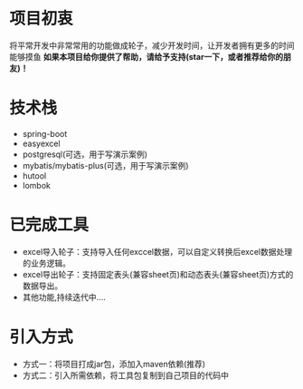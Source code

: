 # 项目初衷
将平常开发中非常常用的功能做成轮子，减少开发时间，让开发者拥有更多的时间能够摸鱼
<b>如果本项目给你提供了帮助，请给予支持(star一下，或者推荐给你的朋友)！</b>

# 技术栈

- spring-boot
- easyexcel
- postgresql(可选，用于写演示案例)
- mybatis/mybatis-plus(可选，用于写演示案例)
- hutool
- lombok

# 已完成工具

- excel导入轮子：支持导入任何exccel数据，可以自定义转换后excel数据处理的业务逻辑。
- excel导出轮子：支持固定表头(兼容sheet页)和动态表头(兼容sheet页)方式的数据导出。
- 其他功能,持续迭代中....

# 引入方式

- 方式一：将项目打成jar包，添加入maven依赖(推荐)
- 方式二：引入所需依赖，将工具包复制到自己项目的代码中

